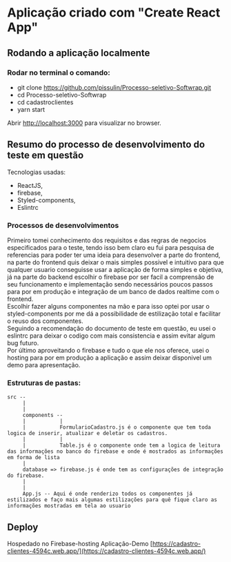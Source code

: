 # Aplicação criado com "Create React App"

## Rodando a aplicação localmente

### Rodar no terminal o comando:
  - git clone https://github.com/pissulin/Processo-seletivo-Softwrap.git
  - cd Processo-seletivo-Softwrap
  - cd cadastroclientes
  - yarn start


Abrir [http://localhost:3000](http://localhost:3000) para visualizar no browser.

## Resumo do processo de desenvolvimento do teste em questão

 Tecnologias usadas:
  - ReactJS,
  - firebase,
  - Styled-components,
  - Eslintrc

### Processos de desenvolvimentos
  Primeiro tomei conhecimento dos requisitos e das regras de negocios especificados para o teste, tendo isso bem claro eu fui para pesquisa de referencias para poder ter uma ideia para desenvolver a parte do frontend, na parte do frontend quis deixar o mais simples possivel e intuitivo para que qualquer usuario conseguisse usar a aplicação de forma simples e objetiva, já na parte do backend escolhir o firebase por ser facil a comprensão de seu funcionamento e implementação sendo necessários poucos passos para por em produção e integração de um banco de dados realtime com o frontend.<br>
  Escolhir fazer alguns componentes na mão e para isso optei por usar o styled-components por me dá a possibilidade de estilização total e facilitar o reuso dos componentes.<br>
  Seguindo a recomendação do documento de teste em questão, eu usei o eslintrc para deixar o codigo com mais consistencia e assim evitar algum bug futuro. <br>
  Por último aproveitando o firebase e tudo o que ele nos oferece, usei o hosting para por em produção a aplicação e assim deixar disponivel um demo para apresentação.
  
  ### Estruturas de pastas:
    src -- 
         |
         |
         components --
         |           |
         |           FormularioCadastro.js é o componente que tem toda logica de inserir, atualizar e deletar os cadastros.
         |           | 
         |           Table.js é o componente onde tem a logica de leitura das informações no banco do firebase e onde é mostrados as informações em forma de lista    
         |
         database => firebase.js é onde tem as configurações de integração do firebase.
         |
         |
         App.js -- Aqui é onde renderizo todos os componentes já estilizados e faço mais algumas estilizações para quê fique claro as informações mostradas em tela ao usuario
                   
                   
## Deploy 
 Hospedado no Firebase-hosting
 Aplicação-Demo [https://cadastro-clientes-4594c.web.app/](https://cadastro-clientes-4594c.web.app/) 
  
